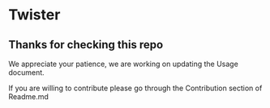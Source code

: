# Twister


## Thanks for checking this repo

We appreciate your patience, we are working on updating the Usage document.

If you are willing to contribute please go through the Contribution section of Readme.md
